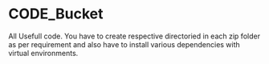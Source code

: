 # CODE_Bucket
All Usefull code.
You have to create respective directoried in each zip folder as per requirement and also have to install various dependencies with virtual environments.
